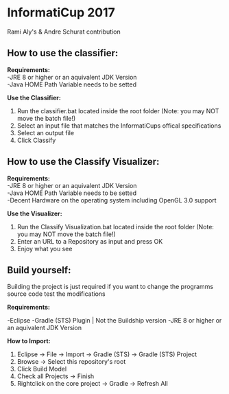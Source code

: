 InformatiCup 2017
===================
Rami Aly's & Andre Schurat contribution

How to use the classifier:
--------------------------
**Requirements:**  
-JRE 8 or higher or an aquivalent JDK Version  
-Java HOME Path Variable needs to be setted  

**Use the Classifier:**

1. Run the classifier.bat located inside the root folder (Note: you may NOT move the batch file!)
2. Select an input file that matches the InformatiCups offical specifications
3.  Select an output file
4. Click Classify

How to use the Classify Visualizer:
--------------------------
**Requirements:**  
-JRE 8 or higher or an aquivalent JDK Version  
-Java HOME Path Variable needs to be setted  
-Decent Hardware on the operating system including OpenGL 3.0 support  

**Use the Visualizer:**

1. Run the Classify Visualization.bat located inside the root folder (Note: you may NOT move the batch file!)
2. Enter an URL to a Repository as input and press OK
3. Enjoy what you see

Build yourself:
-------------
Building the project is just required if you want to change the programms source code test the modifications

**Requirements:**

-Eclipse
-Gradle (STS) Plugin | Not the Buildship version
-JRE 8 or higher or an aquivalent JDK Version

**How to Import:**

1. Eclipse -> File -> Import -> Gradle (STS) -> Gradle (STS) Project
2. Browse -> Select this repository's root
3. Click Build Model
4. Check all Projects -> Finish
5. Rightclick on the core project -> Gradle -> Refresh All

